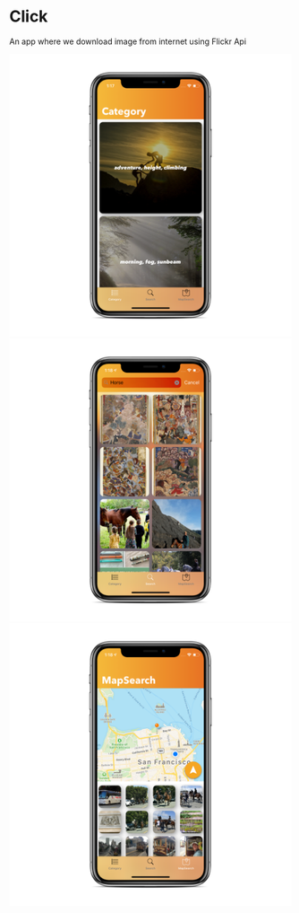 # Click
An app where we download image from internet using Flickr Api

<img src = "Category.png"> <img src = "Search.png"> <img src = "MapSearch.png">
